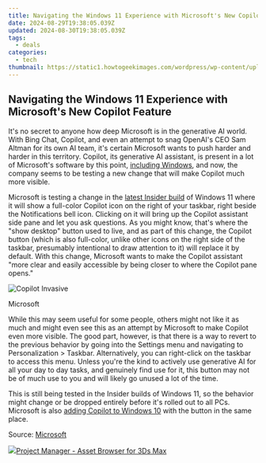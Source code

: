 ```yaml
---
title: Navigating the Windows 11 Experience with Microsoft's New Copilot Feature
date: 2024-08-29T19:38:05.039Z
updated: 2024-08-30T19:38:05.039Z
tags:
  - deals
categories:
  - tech
thumbnail: https://static1.howtogeekimages.com/wordpress/wp-content/uploads/2023/11/microsoft-copilot-1.jpg
---
```


## Navigating the Windows 11 Experience with Microsoft's New Copilot Feature

It's no secret to anyone how deep Microsoft is in the generative AI world. With Bing Chat, Copilot, and even an attempt to snag OpenAI's CEO Sam Altman for its own AI team, it's certain Microsoft wants to push harder and harder in this territory. Copilot, its generative AI assistant, is present in a lot of Microsoft's software by this point, [including Windows](https://vimeo-videos.techidaily.com/new-2024-approved-ultimate-vimeo-cutting-suite-revealed/), and now, the company seems to be testing a new change that will make Copilot much more visible.

 Microsoft is testing a change in the [latest Insider build](https://tiktok-clips.techidaily.com/2024-approved-deciphering-tiktoks-pfp-code-a-thorough-analysis/) of Windows 11 where it will show a full-color Copilot icon on the right of your taskbar, right beside the Notifications bell icon. Clicking on it will bring up the Copilot assistant side pane and let you ask questions. As you might know, that's where the "show desktop" button used to live, and as part of this change, the Copilot button (which is also full-color, unlike other icons on the right side of the taskbar, presumably intentional to draw attention to it) will replace it by default. With this change, Microsoft wants to make the Copilot assistant "more clear and easily accessible by being closer to where the Copilot pane opens."

![Copilot Invasive](https://static1.howtogeekimages.com/wordpress/wp-content/uploads/2023/11/copilot-invasive.jpg) 

Microsoft

 While this may seem useful for some people, others might not like it as much and might even see this as an attempt by Microsoft to make Copilot even more visible. The good part, however, is that there is a way to revert to the previous behavior by going into the Settings menu and navigating to Personalization > Taskbar. Alternatively, you can right-click on the taskbar to access this menu. Unless you're the kind to actively use generative AI for all your day to day tasks, and genuinely find use for it, this button may not be of much use to you and will likely go unused a lot of the time.

 This is still being tested in the Insider builds of Windows 11, so the behavior might change or be dropped entirely before it's rolled out to all PCs. Microsoft is also [adding Copilot to Windows 10](https://fox-friendly.techidaily.com/updated-2024-approved-the-definitive-guide-to-captivating-podcast-covers/) with the button in the same place.

 Source: [Microsoft](https://blogs.windows.com/windows-insider/2023/11/29/announcing-windows-11-insider-preview-build-23595-dev-channel/)

<ins class="adsbygoogle"
     style="display:block"
     data-ad-format="autorelaxed"
     data-ad-client="ca-pub-7571918770474297"
     data-ad-slot="1223367746"></ins>



<ins class="adsbygoogle"
     style="display:block"
     data-ad-client="ca-pub-7571918770474297"
     data-ad-slot="8358498916"
     data-ad-format="auto"
     data-full-width-responsive="true"></ins>



<!-- affiliate ads begin -->
<a href="https://secure.2checkout.com/order/checkout.php?PRODS=4709458&QTY=1&AFFILIATE=108875&CART=1"><img src="https://3d-kstudio.com/wp-content/uploads/2014/02/Project-Manager-3D-Models-4-800x800.jpg" border="0">Project Manager - Asset Browser for 3Ds Max</a>
<!-- affiliate ads end -->
